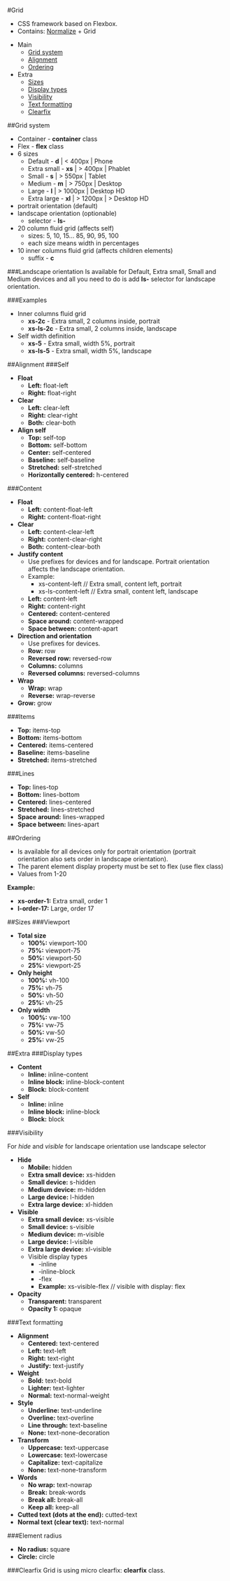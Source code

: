 #Grid
- CSS framework based on Flexbox.
- Contains: [Normalize](https://github.com/necolas/normalize.css/blob/master/normalize.css) + Grid

* Main
	* [Grid system](#grid-system)
	* [Alignment](#alignment)
	* [Ordering](#ordering)
* Extra
	* [Sizes](#sizes)
	* [Display types](#display-types)
	* [Visibility](#visibility)
	* [Text formatting](#text-formatting)
	* [Clearfix](#clearfix)

##Grid system

- Container - **container** class
- Flex - **flex** class
- 6 sizes
	- Default - **d** | < 400px | Phone
	- Extra small - **xs** | > 400px | Phablet
	- Small - **s** | > 550px | Tablet
	- Medium - **m** | > 750px | Desktop
	- Large - **l** | > 1000px | Desktop HD
	- Extra large - **xl** | > 1200px | > Desktop HD
- portrait orientation (default)
- landscape orientation (optionable)
	- selector - **ls-**
- 20 column fluid grid (affects self)
	- sizes: 5, 10, 15... 85, 90, 95, 100
	- each size means width in percentages
- 10 inner columns fluid grid (affects children elements)
	- suffix - **c**

###Landscape orientation
Is available for Default, Extra small, Small and Medium devices and all you need to do is
add **ls-** selector for landscape orientation.

###Examples

- Inner columns fluid grid
	- **xs-2c**  - Extra small, 2 columns inside, portrait
	- **xs-ls-2c** -  Extra small, 2 columns inside, landscape
- Self width definition
	- **xs-5** - Extra small, width 5%, portrait
	- **xs-ls-5** - Extra small, width 5%, landscape


##Alignment
###Self

- **Float**
	- **Left:** float-left
	- **Right:** float-right
- **Clear**
	- **Left:** clear-left
	- **Right:** clear-right
	- **Both:** clear-both
- **Align self**
	- **Top:** self-top
	- **Bottom:** self-bottom
	- **Center:** self-centered
	- **Baseline:** self-baseline
	- **Stretched:** self-stretched
	- **Horizontally centered:** h-centered

###Content

- **Float**
	- **Left:** content-float-left
	- **Right:** content-float-right
- **Clear**
	- **Left:** content-clear-left
	- **Right:** content-clear-right
	- **Both:** content-clear-both
- **Justify content**
	- Use prefixes for devices and for landscape. Portrait orientation affects the landscape orientation.
	- Example: 
		- xs-content-left // Extra small, content left, portrait
		- xs-ls-content-left // Extra small, content left, landscape
	- **Left:** content-left
	- **Right:** content-right
	- **Centered:** content-centered
	- **Space around:** content-wrapped
	- **Space between:** content-apart
- **Direction and orientation**
	- Use prefixes for devices.
	- **Row:** row
	- **Reversed row:** reversed-row
	- **Columns:** columns
	- **Reversed columns:** reversed-columns
- **Wrap**
	- **Wrap:** wrap
	- **Reverse:** wrap-reverse
- **Grow:** grow


###Items

- **Top:** items-top
- **Bottom:** items-bottom
- **Centered:** items-centered
- **Baseline:** items-baseline
- **Stretched:** items-stretched

###Lines

- **Top:** lines-top
- **Bottom:** lines-bottom
- **Centered:** lines-centered
- **Stretched:** lines-stretched
- **Space around:** lines-wrapped
- **Space between:** lines-apart

##Ordering
- Is available for all devices only for portrait orientation (portrait orientation also sets order in landscape orientation).
- The parent element display property must be set to flex (use flex class)
- Values from 1-20

**Example:**

- **xs-order-1:** Extra small, order 1
- **l-order-17:** Large, order 17

##Sizes
###Viewport

- **Total size**
	- **100%:** viewport-100
	- **75%:** viewport-75
	- **50%:** viewport-50
	- **25%:** viewport-25
- **Only height**
	- **100%:** vh-100
	- **75%:** vh-75
	- **50%:** vh-50
	- **25%:** vh-25
- **Only width**
	- **100%:** vw-100
	- **75%:** vw-75
	- **50%:** vw-50
	- **25%:** vw-25

##Extra
###Display types

- **Content**
	- **Inline:** inline-content
	- **Inline block:** inline-block-content
	- **Block:** block-content
- **Self**
	- **Inline:** inline
	- **Inline block:** inline-block
	- **Block:** block

###Visibility

For *hide* and *visible* for landscape orientation use landscape selector

- **Hide**
	- **Mobile:** hidden
	- **Extra small device:** xs-hidden
	- **Small device:** s-hidden
	- **Medium device:** m-hidden
	- **Large device:** l-hidden
	- **Extra large device:** xl-hidden
- **Visible**
	- **Extra small device:** xs-visible
	- **Small device:** s-visible
	- **Medium device:** m-visible
	- **Large device:** l-visible
	- **Extra large device:** xl-visible
	- Visible display types
		- -inline
		- -inline-block
		- -flex
		- **Example:** xs-visible-flex // visible with display: flex
- **Opacity**
	- **Transparent:** transparent
	- **Opacity 1:** opaque



###Text formatting

- **Alignment**
	- **Centered:** text-centered
	- **Left:** text-left
	- **Right:** text-right
	- **Justify:** text-justify
- **Weight**
	- **Bold:** text-bold
	- **Lighter:** text-lighter
	- **Normal:** text-normal-weight
- **Style**
	- **Underline:** text-underline
	- **Overline:** text-overline
	- **Line through:** text-baseline
	- **None:** text-none-decoration
- **Transform**
	- **Uppercase:** text-uppercase
	- **Lowercase:** text-lowercase
	- **Capitalize:** text-capitalize
	- **None:** text-none-transform
- **Words**
	- **No wrap:** text-nowrap
	- **Break:** break-words
	- **Break all:** break-all
	- **Keep all:** keep-all
- **Cutted text (dots at the end):** cutted-text
- **Normal text (clear text):** text-normal



###Element radius

- **No radius:** square
- **Circle:** circle

###Clearfix
Grid is using micro clearfix:  **clearfix** class.
